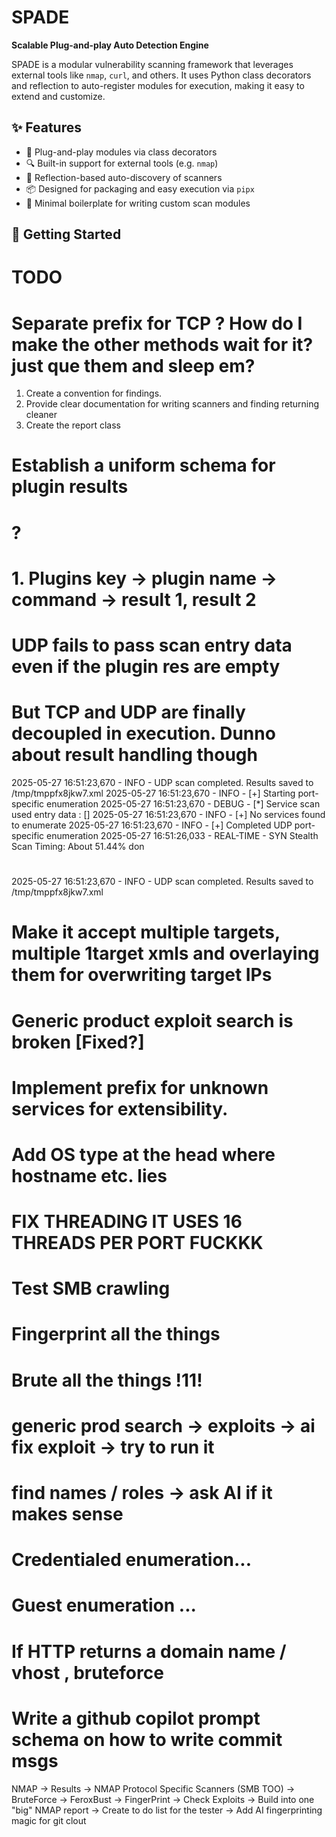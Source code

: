 # SPADE

**Scalable Plug-and-play Auto Detection Engine**

SPADE is a modular vulnerability scanning framework that leverages external tools like `nmap`, `curl`, and others. It uses Python class decorators and reflection to auto-register modules for execution, making it easy to extend and customize.

## ✨ Features

- 🔌 Plug-and-play modules via class decorators
- 🔍 Built-in support for external tools (e.g. `nmap`)
- 🧠 Reflection-based auto-discovery of scanners
- 📦 Designed for packaging and easy execution via `pipx`
- 💬 Minimal boilerplate for writing custom scan modules

## 🚀 Getting Started

# TODO
# Separate prefix for TCP ? How do I make the other methods wait for it? just que them and sleep em? 

1. Create a convention for findings. 
2. Provide clear documentation for writing scanners and finding returning cleaner
3. Create the report class

# Establish a uniform schema for plugin results
# ?
# 1. Plugins key -> plugin name -> command -> result 1, result 2 

# UDP fails to pass scan entry data even if the plugin res are empty
# But TCP and UDP are finally decoupled in execution. Dunno about result handling though
2025-05-27 16:51:23,670 - INFO - UDP scan completed. Results saved to /tmp/tmppfx8jkw7.xml
2025-05-27 16:51:23,670 - INFO - [+] Starting port-specific enumeration
2025-05-27 16:51:23,670 - DEBUG - [*] Service scan used entry data : []
2025-05-27 16:51:23,670 - INFO - [+] No services found to enumerate
2025-05-27 16:51:23,670 - INFO - [+] Completed UDP port-specific enumeration
2025-05-27 16:51:26,033 - REAL-TIME - SYN Stealth Scan Timing: About 51.44% don
#
2025-05-27 16:51:23,670 - INFO - UDP scan completed. Results saved to /tmp/tmppfx8jkw7.xml
#

# Make it accept multiple targets, multiple 1target xmls and overlaying them for overwriting target IPs
# Generic product exploit search is broken [Fixed?]
# Implement prefix for unknown services for extensibility.
# Add OS type at the head where hostname etc. lies
# FIX THREADING IT USES 16 THREADS PER PORT FUCKKK
# Test SMB crawling
# Fingerprint all the things
# Brute all the things !11!
# generic prod search -> exploits -> ai fix exploit -> try to run it
# find names / roles -> ask AI if it makes sense
# Credentialed enumeration...
# Guest enumeration ...
# If HTTP returns a domain name / vhost , bruteforce
# Write a github copilot prompt schema on how to write commit msgs
NMAP -> Results -> NMAP Protocol Specific Scanners (SMB TOO) -> BruteForce -> FeroxBust -> FingerPrint -> Check Exploits -> Build into one "big" NMAP report
-> Create to do list for the tester -> Add AI fingerprinting magic for git clout
